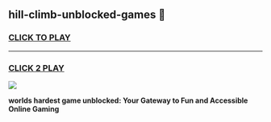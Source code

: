 
## hill-climb-unblocked-games 👋
<h3>
<a href="https://premium.freeplayer.one?title=hill-climb-unblocked-games&ref=14F">CLICK TO PLAY</a></h3>
<hr>

<h3>
<a href="https://premium.freeplayer.one?title=hill-climb-unblocked-games&ref=14F">CLICK 2 PLAY</a>
  
</h3>

<a href="https://premium.freeplayer.one?title=hill-climb-unblocked-games&ref=12F/"><img src="https://clearcache.store/games.png"></a>


**worlds hardest game unblocked: Your Gateway to Fun and Accessible Online Gaming**
